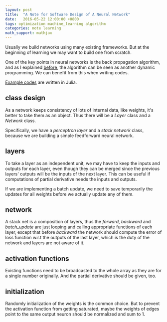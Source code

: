 ```yaml
---
layout: post
title:  "A Note for Software Design of A Neural Network"
date:   2016-05-22 12:00:00 +0800
tags: optimization machine_learning algorithm
categories: note learning
math_support: mathjax
---
```


Usually we build networks using many existing frameworks. But at the beginning of learning we may want to build one from scratch.

One of the key points in neural networks is the back propagation algorithm, and as I explained [before](http://libzx.so/note/learning/2016/05/12/yet-another-tutorial-for-back-propagation.html), the algorithm can be seen as another dynamic programming. We can benefit from this when writing codes.

[Example codes](https://github.com/zxteloiv/julia-ex/tree/master/neural_networks) are written in Julia.

## class design

As a network keeps consistency of lots of internal data, like weights, it's better to take them as an object. Thus there will be a *Layer* class and a *Network* class.

Specifically, we have a *perceptron layer* and a *stack network* class, because we are building a simple feedforward neural network.

## layers

To take a layer as an independent unit, we may have to keep the inputs and outputs for each layer, even though they can be merged since the previous layers' outputs will be the inputs of the next layer. This can be useful if computations of partial derivative needs the inputs and outputs.

If we are implementing a batch update, we need to save temporarily the updates for all weights before we actually update any of them.

## network

A stack net is a composition of layers, thus the *forward*, *backward* and *batch_update* are just looping and calling appropriate functions of each layer, except that before *backward* the network should compute the error of loss function w.r.t the outputs of the last layer, which is the duty of the network and layers are not aware of it.

## activation functions

Existing functions need to be broadcasted to the whole array as they are for a single number originally. And the partial derivative should be given, too.

## initialization

Randomly initialization of the weights is the common choice. But to prevent the activation function from getting saturated, maybe the weights of edges point to the same output neuron should be normalized and sum to 1.


